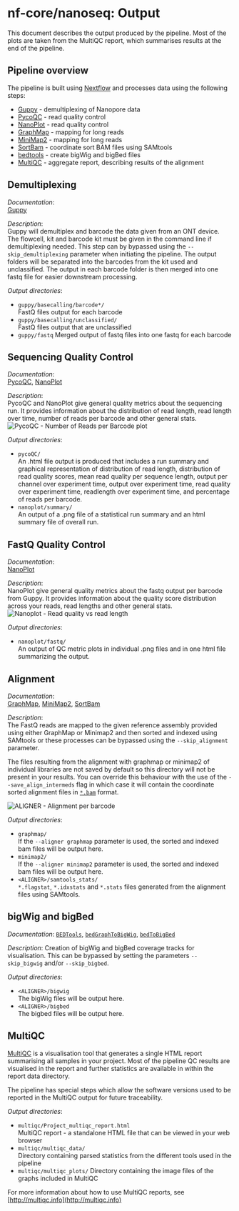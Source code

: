 # nf-core/nanoseq: Output

This document describes the output produced by the pipeline. Most of the plots are taken from the MultiQC report, which summarises results at the end of the pipeline.

<!-- TODO nf-core: Write this documentation describing your workflow's output -->

## Pipeline overview

The pipeline is built using [Nextflow](https://www.nextflow.io/) and processes data using the following steps:

* [Guppy](#guppy) - demultiplexing of Nanopore data
* [PycoQC](#pycoqc) - read quality control
* [NanoPlot](#nanoplot) - read quality control
* [GraphMap](#graphmap) - mapping for long reads
* [MiniMap2](#minimap2) - mapping for long reads
* [SortBam](#sortbam) - coordinate sort BAM files using SAMtools
* [bedtools](#bedtools) - create bigWig and bigBed files 
* [MultiQC](#multiqc) - aggregate report, describing results of the alignment

## Demultiplexing

*Documentation*:  
[Guppy](https://nanoporetech.com/nanopore-sequencing-data-analysis)

*Description*:  
Guppy will demultiplex and barcode the data given from an ONT device. The flowcell, kit and barcode kit must be given in the command line if demultiplexing needed. This step can by bypassed using the `--skip_demultiplexing` parameter when initiating the pipeline. The output folders will be separated into the barcodes from the kit used and unclassified. The output in each barcode folder is then merged into one fastq file for easier downstream processing.

*Output directories*:

* `guppy/basecalling/barcode*/`  
  FastQ files output for each barcode
* `guppy/basecalling/unclassified/`  
  FastQ files output that are unclassified
* `guppy/fastq`
  Merged output of fastq files into one fastq for each barcode

## Sequencing Quality Control

*Documentation*:  
[PycoQC](https://github.com/a-slide/pycoQC), [NanoPlot](https://github.com/wdecoster/NanoPlot)

*Description*:  
PycoQC and NanoPlot give general quality metrics about the sequencing run. It provides information about the distribution of read length, read length over time, number of reads per barcode and other general stats.
![PycoQC - Number of Reads per Barcode plot](images/NumberofReadsperBarcode.png)

*Output directories*:

* `pycoQC/`  
  An .html file output is produced that includes a run summary and graphical representation of distribution of read length, distribution of read quality scores, mean read quality per sequence length, output per channel over experiment time, output over experiment time, read quality over experiment time, readlength over experiment time, and percentage of reads per barcode.
* `nanoplot/summary/`  
  An output of a .png file of a statistical run summary and an html summary file of overall run.

## FastQ Quality Control
*Documentation*:  
[NanoPlot](https://github.com/wdecoster/NanoPlot)

*Description*:  
NanoPlot give general quality metrics about the fastq output per barcode from Guppy. It provides information about the quality score distribution across your reads, read lengths and other general stats.
![Nanoplot - Read quality vs read length](images/NanoPlot_output.png)

*Output directories*:

* `nanoplot/fastq/`  
  An output of QC metric plots in individual .png files and in one html file summarizing the output. 

## Alignment

*Documentation*:  
[GraphMap](https://github.com/isovic/graphmap), [MiniMap2](https://github.com/lh3/minimap2), [SortBam](http://www.htslib.org/doc/samtools.html)

*Description*:  
The FastQ reads are mapped to the given reference assembly provided using either GraphMap or Minimap2 and then sorted and indexed using SAMtools or these processes can be bypassed using the `--skip_alignment` parameter.

The files resulting from the alignment with graphmap or minimap2 of individual libraries are not saved by default so this directory will not be present in your results. You can override this behaviour with the use of the `--save_align_intermeds` flag in which case it will contain the coordinate sorted alignment files in [`*.bam`](https://samtools.github.io/hts-specs/SAMv1.pdf) format.

![ALIGNER - Alignment per barcode](images/mqc_samtools_alignment_plot_1.png)

*Output directories*:

* `graphmap/`  
  If the `--aligner graphmap` parameter is used, the sorted and indexed bam files will be output here.
* `minimap2/`  
  If the `--aligner minimap2` parameter is used, the sorted and indexed bam files will be output here.
* `<ALIGNER>/samtools_stats/`  
  `*.flagstat`, `*.idxstats` and `*.stats` files generated from the alignment files using SAMtools.

## bigWig and bigBed 

*Documentation*:
[`BEDTools`](https://github.com/arq5x/bedtools2/), [`bedGraphToBigWig`](http://hgdownload.soe.ucsc.edu/admin/exe/), [`bedToBigBed`](http://hgdownload.soe.ucsc.edu/admin/exe/)

*Description*:
Creation of bigWig and bigBed coverage tracks for visualisation. This can be bypassed by setting the parameters `--skip_bigwig` and/or `--skip_bigbed`.

*Output directories*:
* `<ALIGNER>/bigwig`  
  The bigWig files will be output here.
* `<ALIGNER>/bigbed`  
  The bigbed files will be output here.

## MultiQC

[MultiQC](http://multiqc.info) is a visualisation tool that generates a single HTML report summarising all samples in your project. Most of the pipeline QC results are visualised in the report and further statistics are available in within the report data directory.

The pipeline has special steps which allow the software versions used to be reported in the MultiQC output for future traceability.

*Output directories*:
  
* `multiqc/Project_multiqc_report.html`  
  MultiQC report - a standalone HTML file that can be viewed in your web browser
* `multiqc/multiqc_data/`  
  Directory containing parsed statistics from the different tools used in the pipeline
* `multiqc/multiqc_plots/`
  Directory containing the image files of the graphs included in MultiQC

For more information about how to use MultiQC reports, see [http://multiqc.info](http://multiqc.info)

